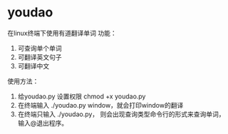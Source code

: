 youdao
======

在linux终端下使用有道翻译单词
功能：
1. 可查询单个单词
2. 可翻译英文句子
3. 可翻译中文

使用方法：
1. 给youdao.py 设置权限 chmod +x youdao.py
2. 在终端输入 ./youdao.py window，就会打印window的翻译
3. 在终端只输入 ./youdao.py， 则会出现查询类型命令行的形式来查询单词，
	输入@退出程序。
	 